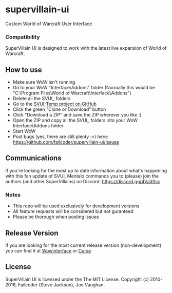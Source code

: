 # supervillain-ui

Custom World of Warcraft User Interface

### Compatibility

SuperVillain UI is designed to work with the latest live expansion of World of Warcraft.

## How to use
* Make sure WoW isn't running
* Go to your WoW "Interface\Addons" folder (Normally this would be "C:\Program Files\World of Warcraft\Interface\Addons")
* Delete all the SVUI_ folders
* Go to the [SVUI-Temp project on GitHub](https://github.com/failcoder/supervillain-ui)
* Click the green "Clone or Download" button
* Click "Download a ZIP" and save the ZIP wherever you like :)
* Open the ZIP and copy all the SVUI_ folders into your WoW Interface\Addons folder
* Start WoW
* Post bugs (yes, there are still plenty :>) here: https://github.com/failcoder/supervillain-ui/Issues

## Communications
If you're looking for the most up to date information about what's happening with this fan update of SVUI, Mentalo commands you to (please) join the authors (and other SuperVillains) on Discord: https://discord.gg/4VJdSsc

### Notes

* This repo will be used exclusively for development versions
* All feature requests will be considered but not guranteed
* Please be thorough when posting issues

## Release Version

If you are looking for the most current release version (non-development) you can find it at [WowInterface](http://www.wowinterface.com/downloads/info23519-SuperVillainUI.html#info) or [Curse](http://www.curse.com/addons/wow/supervillain-ui)

## License

SuperVillain UI is licensed under the The MIT License.
Copyright (c) 2010-2016, Failcoder (Steve Jackson), Joe Vaughan.
